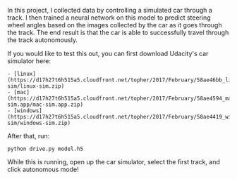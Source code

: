 In this project, I collected data by controlling a simulated car through a track. I then trained a neural network on this model to predict steering wheel angles based on the images collected by the car as it goes through the track. The end result is that the car is able to successfully travel through the track autonomously.

If you would like to test this out, you can first download Udacity's car simulator here:

    - [linux](https://d17h27t6h515a5.cloudfront.net/topher/2017/February/58ae46bb_linux-sim/linux-sim.zip)
    - [mac](https://d17h27t6h515a5.cloudfront.net/topher/2017/February/58ae4594_mac-sim.app/mac-sim.app.zip)
    - [windows](https://d17h27t6h515a5.cloudfront.net/topher/2017/February/58ae4419_windows-sim/windows-sim.zip)

After that, run:

 `python drive.py model.h5`

While this is running, open up the car simulator, select the first track, and click autonomous mode! 

